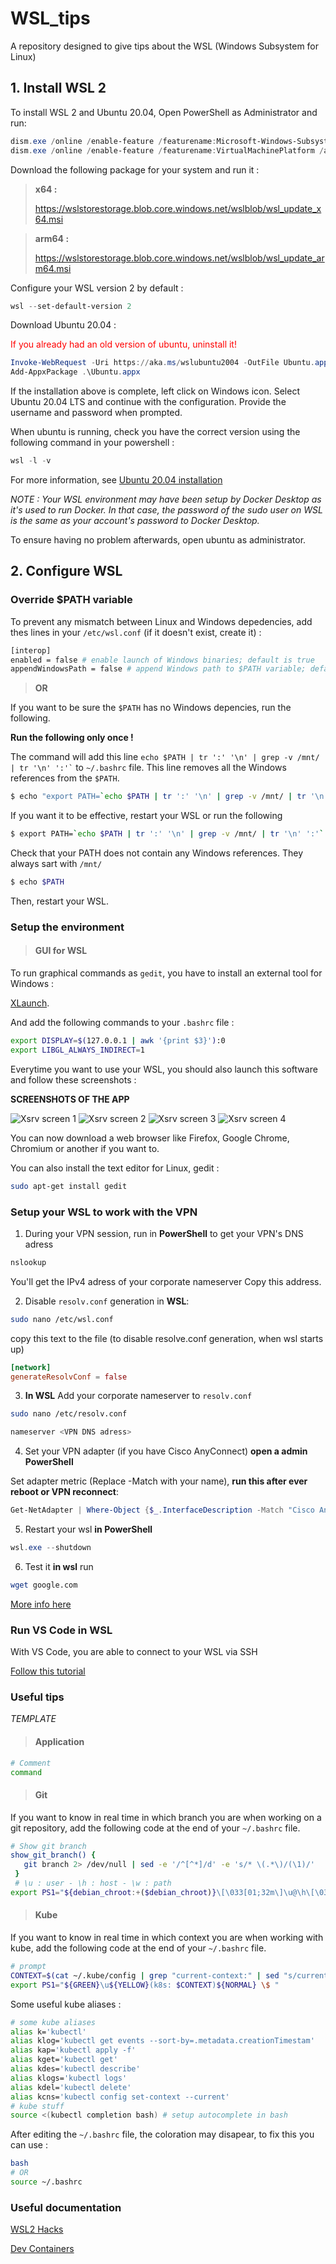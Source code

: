 # WSL_tips
A repository designed to give tips about the WSL (Windows Subsystem for Linux)

## 1. Install WSL 2

To install WSL 2 and Ubuntu 20.04, Open PowerShell as Administrator and run:

``` powershell
dism.exe /online /enable-feature /featurename:Microsoft-Windows-Subsystem-Linux /all /norestart
dism.exe /online /enable-feature /featurename:VirtualMachinePlatform /all /norestart
```
Download the following package for your system and run it : 

> **x64 :**
>
> https://wslstorestorage.blob.core.windows.net/wslblob/wsl_update_x64.msi

> **arm64 :**
>
> https://wslstorestorage.blob.core.windows.net/wslblob/wsl_update_arm64.msi

Configure your WSL version 2 by default :

``` powershell
wsl --set-default-version 2
```

Download Ubuntu 20.04 :

<span style="color:red">If you already had an old version of ubuntu, uninstall it!</span>

``` powershell
Invoke-WebRequest -Uri https://aka.ms/wslubuntu2004 -OutFile Ubuntu.appx -UseBasicParsing
Add-AppxPackage .\Ubuntu.appx
```

If the installation above is complete, left click on Windows icon. Select Ubuntu 20.04 LTS and continue with the configuration. Provide the username and password when prompted.

When ubuntu is running, check you have the correct version using the following command in your powershell :

``` powershell
wsl -l -v
```
For more information, see [Ubuntu 20.04 installation](https://ripon-banik.medium.com/how-to-install-wsl2-offline-b470ab6eaf0e)


*NOTE : Your WSL environment may have been setup by Docker Desktop as it's used to run Docker. In that case, the password of the sudo user on WSL is the same as your account's password to Docker Desktop.*

To ensure having no problem afterwards, open ubuntu as administrator.

## 2. Configure WSL

### Override $PATH variable

To prevent any mismatch between Linux and Windows depedencies, add thes lines in your ```/etc/wsl.conf``` (if it doesn't exist, create it) :

```sh
[interop]
enabled = false # enable launch of Windows binaries; default is true
appendWindowsPath = false # append Windows path to $PATH variable; default is true
```

> **OR**

If you want to be sure the ```$PATH``` has no Windows depencies, run the following.

**Run the following only once !**

The command will add this line ``` echo $PATH | tr ':' '\n' | grep -v /mnt/ | tr '\n' ':'` ``` to ```~/.bashrc``` file. This line removes all the Windows references from the ```$PATH```.
``` bash
$ echo "export PATH=`echo $PATH | tr ':' '\n' | grep -v /mnt/ | tr '\n' ':'`" >> ~/.bashrc
```

If you want it to be effective, restart your WSL or run the following
``` bash
$ export PATH=`echo $PATH | tr ':' '\n' | grep -v /mnt/ | tr '\n' ':'`
```

Check that your PATH does not contain any Windows references. They always sart with ```/mnt/```
``` bash
$ echo $PATH
```

Then, restart your WSL.

### Setup the environment

> #### GUI for WSL

To run graphical commands as ```gedit```, you have to install an external tool for Windows : 

[XLaunch](https://sourceforge.net/projects/vcxsrv/).

And add the following commands to your ```.bashrc``` file :

```sh
export DISPLAY=$(127.0.0.1 | awk '{print $3}'):0
export LIBGL_ALWAYS_INDIRECT=1
```

Everytime you want to use your WSL, you should also launch this software and follow these screenshots :

**SCREENSHOTS OF THE APP**

![Xsrv screen 1](./Ressources/Xserver_1.png)
![Xsrv screen 2](./Ressources/Xserver_2.png)
![Xsrv screen 3](./Ressources/Xserver_3.png)
![Xsrv screen 4](./Ressources/Xserver_4.png)

You can now download a web browser like Firefox, Google Chrome, Chromium or another if you want to.

You can also install the text editor for Linux, gedit :
``` bash
sudo apt-get install gedit
```

### Setup your WSL to work with the VPN

1. During your VPN session, run in **PowerShell** to get your VPN's DNS adress
``` powershell
nslookup
```
You'll get the IPv4 adress of your corporate nameserver Copy this address.

2. Disable ```resolv.conf``` generation in **WSL**:
``` sh
sudo nano /etc/wsl.conf
```
copy this text to the file (to disable resolve.conf generation, when wsl starts up)
```conf
[network]   
generateResolvConf = false
```
3. **In WSL** Add your corporate nameserver to ```resolv.conf```
``` sh
sudo nano /etc/resolv.conf
```
``` sh
nameserver <VPN DNS adress>
```
4. Set your VPN adapter (if you have Cisco AnyConnect) **open a admin PowerShell**

Set adapter metric (Replace -Match with your name), **run this after ever reboot or VPN reconnect**:
``` powershell
Get-NetAdapter | Where-Object {$_.InterfaceDescription -Match "Cisco AnyConnect"} | Set-NetIPInterface -InterfaceMetric 6000
```
5. Restart your wsl **in PowerShell**
``` powershell 
wsl.exe --shutdown
```
6. Test it **in wsl** run
```sh
wget google.com
```
[More info here](https://stackoverflow.com/questions/66444822/no-internet-connection-ubuntu-wsl-while-vpn)

### Run VS Code in WSL

With VS Code, you are able to connect to your WSL via SSH

[Follow this tutorial](https://code.visualstudio.com/docs/remote/wsl)

### Useful tips

*TEMPLATE*
> #### Application
``` bash
# Comment
command 
```

> #### Git
If you want to know in real time in which branch you are when working on a git repository, add the following code at the end of your ```~/.bashrc``` file.
```sh
# Show git branch
show_git_branch() {
   git branch 2> /dev/null | sed -e '/^[^*]/d' -e 's/* \(.*\)/(\1)/'
 }
 # \u : user - \h : host - \w : path
export PS1="${debian_chroot:+($debian_chroot)}\[\033[01;32m\]\u@\h\[\033[00m\]:\[\033[01;34m\]\w \[\033[31m\]\$(show_git_branch)\[\033[00m\]$\[\033[00m\] "
```

> #### Kube
If you want to know in real time in which context you are when working with kube, add the following code at the end of your ```~/.bashrc``` file.
```sh
# prompt
CONTEXT=$(cat ~/.kube/config | grep "current-context:" | sed "s/current-context: //")
export PS1="${GREEN}\u${YELLOW}(k8s: $CONTEXT)${NORMAL} \$ "
```
Some useful kube aliases :
```sh
# some kube aliases
alias k='kubectl'
alias klog='kubectl get events --sort-by=.metadata.creationTimestam'
alias kap='kubectl apply -f'
alias kget='kubectl get'
alias kdes='kubectl describe'
alias klogs='kubectl logs'
alias kdel='kubectl delete'
alias kcns='kubectl config set-context --current'
# kube stuff
source <(kubectl completion bash) # setup autocomplete in bash
```

After editing the ```~/.bashrc``` file, the coloration may disapear, to fix this you can use :
```sh
bash
# OR
source ~/.bashrc
```
### Useful documentation

[WSL2 Hacks](https://github.com/shayne/wsl2-hacks)

[Dev Containers](https://code.visualstudio.com/docs/remote/containers)
